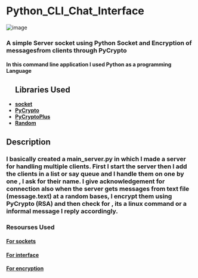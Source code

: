 # Python_CLI_Chat_Interface
![image](https://www.hostinger.com/tutorials/wp-content/uploads/sites/2/2019/05/email-marketing-best-practices.jpg)
<h3>A simple Server socket using Python Socket and Encryption of messagesfrom clients through PyCrypto</h3>
<p> <h4>In this command line application I used Python as a programming Language<h4></p>
<ul>
  <h2>Libraries Used</h2>
  <li ><a href="https://pypi.org/project/pycrypto/">socket</a></li>
  <li ><a href="https://pypi.org/project/sockets/">PyCrypto</a></li>
  <li ><a href="https://pypi.org/project/pycryptoplus/">PyCryptoPlus</a></li>
  <li ><a href="https://pypi.org/project/random2/">Random</a></li>
</ul>
  
<h2>Description</h2>
<p><h3>
    I basically created a main_server.py in which I made a server for handling multiple clients. 
    First I start the server then I add the clients in a list or say queue and I handle 
    them on one by one , I ask for their name.
    I give acknowledgement for connection also when the server gets messages from text file (message.text)
    at a random bases, 
    I encrypt them using PyCrypto (RSA) and then check for , its a linux command or 
    a informal message I reply accordingly.</h3>
</div>
</p>

  
<h3>Resourses Used</h4>
<h4><a href = "https://www.studytonight.com/network-programming-in-python/socket-methods ">For sockets<a></h4>
<h4><a href = "https://codinginfinite.com/python-chat-application-tutorial-source-code/">For interface<a></h4>
<h4><a href = "https://riptutorial.com/python/topic/8710/sockets-and-message-encryption-decryption-between-client-and-server">For encryption<a></h4>
  
